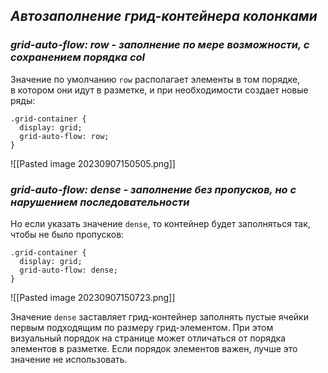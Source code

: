 ## *Автозаполнение грид-контейнера колонками*

###  *grid-auto-flow: row - заполнение по мере возможности, с сохранением порядка col*  

Значение по умолчанию `row` располагает элементы в том порядке, в котором они идут в разметке, и при необходимости создает новые ряды:

```
.grid-container {
  display: grid;
  grid-auto-flow: row;
}
```

![[Pasted image 20230907150505.png]]

### *grid-auto-flow: dense - заполнение без пропусков, но с нарушением последовательности*

Но если указать значение `dense`, то контейнер будет заполняться так, чтобы не было пропусков:

```
.grid-container {
  display: grid;
  grid-auto-flow: dense;
}
```

![[Pasted image 20230907150723.png]]

Значение `dense` заставляет грид-контейнер заполнять пустые ячейки первым подходящим по размеру грид-элементом. При этом визуальный порядок на странице может отличаться от порядка элементов в разметке. Если порядок элементов важен, лучше это значение не использовать.
